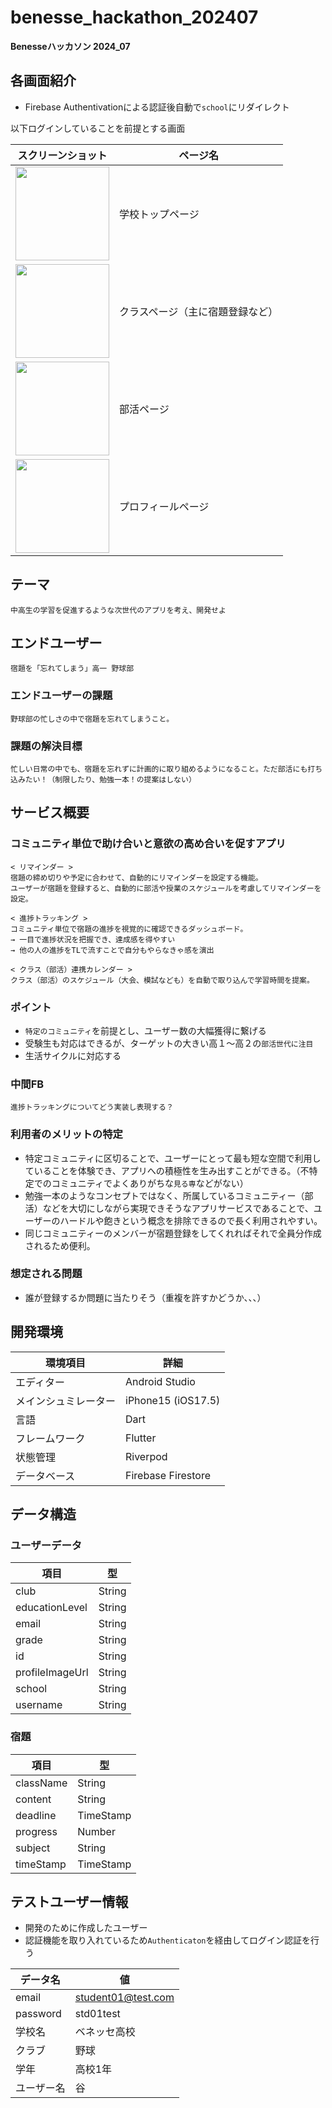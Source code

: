 # benesse_hackathon_202407

**Benesseハッカソン 2024_07**

## 各画面紹介
- Firebase Authentivationによる認証後自動で`school`にリダイレクト

以下ログインしていることを前提とする画面

|スクリーンショット|ページ名|
|-|-|
|<img width=150 src="https://github.com/user-attachments/assets/a6e0fbf1-fa85-42f4-b3ed-93f1492d05a4">|学校トップページ|
|<img width=150 src="https://github.com/user-attachments/assets/d95eaa12-9238-4e56-89a3-bd99cb2c90ee">|クラスページ（主に宿題登録など）|
|<img width=150 src="https://github.com/user-attachments/assets/e0fe7cc8-60f0-4f2a-b9f9-24144dc2c5d9">|部活ページ|
|<img width=150 src="https://github.com/user-attachments/assets/dafaf212-4d54-4826-a3d2-c0c746e3b013">|プロフィールページ|

## テーマ
```
中高生の学習を促進するような次世代のアプリを考え、開発せよ
```

## エンドユーザー
```
宿題を「忘れてしまう」高一 野球部
```
### エンドユーザーの課題
```
野球部の忙しさの中で宿題を忘れてしまうこと。
```

### 課題の解決目標
```
忙しい日常の中でも、宿題を忘れずに計画的に取り組めるようになること。ただ部活にも打ち込みたい！（制限したり、勉強一本！の提案はしない）
```

## サービス概要
### コミュニティ単位で助け合いと意欲の高め合いを促すアプリ
```
< リマインダー >
宿題の締め切りや予定に合わせて、自動的にリマインダーを設定する機能。
ユーザーが宿題を登録すると、自動的に部活や授業のスケジュールを考慮してリマインダーを設定。
```
```
< 進捗トラッキング >
コミュニティ単位で宿題の進捗を視覚的に確認できるダッシュボード。
→ 一目で進捗状況を把握でき、達成感を得やすい
→ 他の人の進捗をTLで流すことで自分もやらなきゃ感を演出
```
```
< クラス（部活）連携カレンダー >
クラス（部活）のスケジュール（大会、模試なども）を自動で取り込んで学習時間を提案。
```
### ポイント
- `特定のコミュニティ`を前提とし、ユーザー数の大幅獲得に繋げる
- 受験生も対応はできるが、ターゲットの大きい高１〜高２の`部活世代に注目`
- 生活サイクルに対応する

### 中間FB
```
進捗トラッキングについてどう実装し表現する？
```

### 利用者のメリットの特定
- 特定コミュニティに区切ることで、ユーザーにとって最も短な空間で利用していることを体験でき、アプリへの積極性を生み出すことができる。（不特定でのコミュニティでよくありがちな`見る専`などがない）
- 勉強一本のようなコンセプトではなく、所属しているコミュニティー（部活）などを大切にしながら実現できそうなアプリサービスであることで、ユーザーのハードルや飽きという概念を排除できるので長く利用されやすい。
- 同じコミュニティーのメンバーが宿題登録をしてくれればそれで全員分作成されるため便利。

### 想定される問題
- 誰が登録するか問題に当たりそう（重複を許すかどうか、、、）

## 開発環境
|環境項目|詳細|
|-|-|
|エディター|Android Studio|
|メインシュミレーター|iPhone15 (iOS17.5)|
|言語|Dart|
|フレームワーク|Flutter|
|状態管理|Riverpod|
|データベース|Firebase Firestore|

## データ構造
### ユーザーデータ
|項目|型|
|-|-|
|club|String|
|educationLevel|String|
|email|String|
|grade|String|
|id|String|
|profileImageUrl|String|
|school|String|
|username|String|


### 宿題
|項目|型|
|-|-|
|className|String|
|content|String|
|deadline|TimeStamp|
|progress|Number|
|subject|String|
|timeStamp|TimeStamp|

## テストユーザー情報
- 開発のために作成したユーザー
- 認証機能を取り入れているため`Authenticaton`を経由してログイン認証を行う

|データ名|値|
|-|-|
|email|student01@test.com|
|password|std01test|
|学校名|ベネッセ高校|
|クラブ|野球|
|学年|高校1年|
|ユーザー名|谷|
